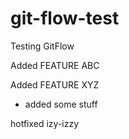 # git-flow-test

Testing GitFlow

Added FEATURE ABC

Added FEATURE XYZ

- added some stuff

hotfixed izy-izzy
